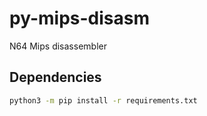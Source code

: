 # py-mips-disasm

N64 Mips disassembler

## Dependencies

```bash
python3 -m pip install -r requirements.txt
```
